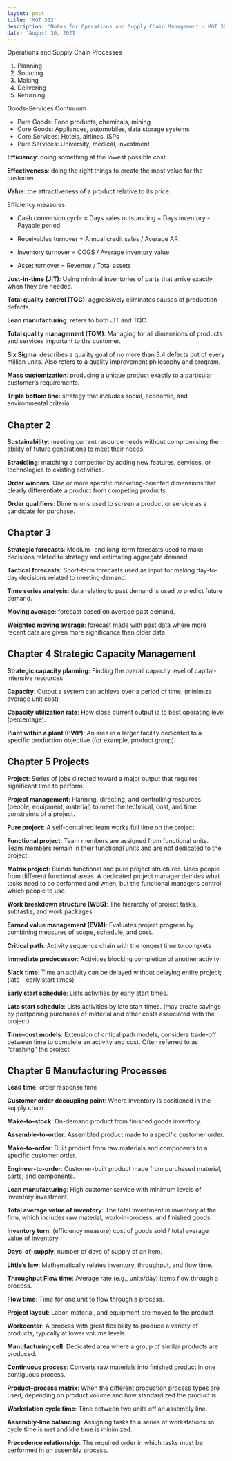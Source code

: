 ```yaml
---
layout: post
title: 'MGT 302'
description: 'Notes for Operations and Supply Chain Management - MGT 302'
date: 'August 30, 2021'
---
```


Operations and Supply Chain Processes
1. Planning
2. Sourcing
3. Making
4. Delivering
5. Returning

Goods-Services Continuum
- Pure Goods: Food products, chemicals, mining
- Core Goods: Appliances, automobiles, data storage systems
- Core Services: Hotels, airlines, ISPs
- Pure Services: University, medical, investment

**Efficiency**: doing something at the lowest possible cost.

**Effectiveness**: doing the right things to create the most value for the customer.

**Value**: the attractiveness of a product relative to its price.

Efficiency measures:

- Cash conversion cycle = Days sales outstanding + Days inventory - Payable period

- Receivables turnover = Annual credit sales / Average AR
- Inventory turnover = COGS / Average inventory value
- Asset turnover = Revenue / Total assets

**Just-in-time (JIT)**: Using minimal inventories of parts that arrive exactly when they are needed.

**Total quality control (TQC)**: aggressively eliminates causes of production defects.

**Lean manufacturing**: refers to both JIT and TQC.

**Total quality management (TQM)**: Managing for all dimensions of products and services important to the customer.

**Six Sigma**: describes a quality goal of no more than 3.4 defects out of every million units. Also refers to a quality improvement philosophy and program.

**Mass customization**: producing a unique product exactly to a particular customer’s requirements.

**Triple bottom line**: strategy that includes social, economic, and environmental criteria.

## Chapter 2 

**Sustainability**: meeting current resource needs without compromising the ability of future generations to meet their needs.

**Straddling**: matching a competitor by adding new features, services, or technologies to existing activities.

**Order winners**: One or more specific marketing-oriented dimensions that clearly differentiate a product from competing products.

**Order qualifiers**: Dimensions used to screen a product or service as a candidate for purchase.

## Chapter 3

**Strategic forecasts**: Medium- and long-term forecasts used to make decisions related to strategy and estimating aggregate demand.

**Tactical forecasts**: Short-term forecasts used as input for making day-to-day decisions related to meeting demand.

**Time series analysis**: data relating to past demand is used to predict future demand.

**Moving average**: forecast based on average past demand.

**Weighted moving average**: forecast made with past data where more recent data are given more significance than older data.

## Chapter 4 Strategic Capacity Management

**Strategic capacity planning:** Finding the overall capacity level of capital-intensive resources

**Capacity**: Output a system can achieve over a period of time. (minimize average unit cost)

**Capacity utilization rate**: How close current output is to best operating level (percentage).

**Plant within a plant (PWP)**: An area in a larger facility dedicated to a specific production objective (for example, product group).

## Chapter 5 Projects

**Project**: Series of jobs directed toward a major output that requires significant time to perform.

**Project management**: Planning, directing, and controlling resources (people, equipment, material) to meet the technical, cost, and time constraints of a project.

**Pure project**: A self-contained team works full time on the project.

**Functional project**: Team members are assigned from functional units. Team members remain in their functional units and are not dedicated to the project.

**Matrix project**: Blends functional and pure project structures. Uses people from different functional areas. A dedicated project manager decides what tasks need to be performed and when, but the functional managers control which people to use.

**Work breakdown structure (WBS)**: The hierarchy of project tasks, subtasks, and work packages.

**Earned value management (EVM)**: Evaluates project progress by combining measures of scope, schedule, and cost.

**Critical path**: Activity sequence chain with the longest time to complete

**Immediate predecessor**: Activities blocking completion of another activity.

**Slack time**: Time an activity can be delayed without delaying entire project; (late - early start times).

**Early start schedule**: Lists activities by early start times.

**Late start schedule**: Lists activities by late start times. (may create savings by postponing purchases of material and other costs associated with the project)

**Time–cost models**: Extension of critical path models, considers trade-off between time to complete an activity and cost. Often referred to as “crashing” the project.

## Chapter 6 Manufacturing Processes

**Lead time**: order response time

**Customer order decoupling point**: Where inventory is positioned in the supply chain.

**Make-to-stock**: On-demand product from finished goods inventory.

**Assemble-to-order**: Assembled product made to a specific customer order.

**Make-to-order**: Built product from raw materials and components to a specific customer order.

**Engineer-to-order**: Customer-built product made from purchased material, parts, and components.

**Lean manufacturing**: High customer service with minimum levels of inventory investment.

**Total average value of inventory**: The total investment in inventory at the firm, which includes raw material, work-in-process, and finished goods.

**Inventory turn**: (efficiency measure) cost of goods sold / total average value of inventory.

**Days-of-supply**: number of days of supply of an item.

**Little’s law**: Mathematically relates inventory, throughput, and flow time.

**Throughput Flow time**: Average rate (e.g., units/day) items flow through a process.

**Flow time**: Time for one unit to flow through a process.

**Project layout**: Labor, material, and equipment are moved to the product

**Workcenter**: A process with great flexibility to produce a variety of products, typically at lower volume levels.

**Manufacturing cell**: Dedicated area where a group of similar products are produced.

**Continuous process**: Converts raw materials into finished product in one contiguous process.

**Product–process matrix**: When the different production process types are used, depending on product volume and how standardized the product is.

**Workstation cycle time**: Time between two units off an assembly line.

**Assembly-line balancing**: Assigning tasks to a series of workstations so cycle time is met and idle time is minimized.

**Precedence relationship**: The required order in which tasks must be performed in an assembly process.